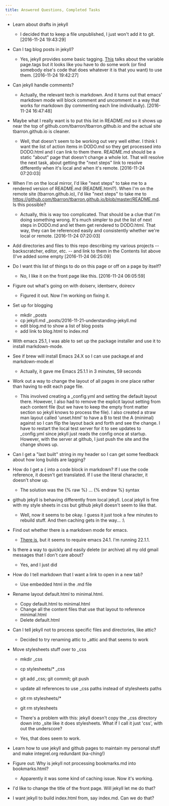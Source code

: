 ```yaml
---
title: Answered Questions, Completed Tasks
---
```


 * Learn about drafts in jekyll
   * I decided that to keep a file unpublished, I just won't add it to git.
     [2016-11-24 19:43:29]

 * Can I tag blog posts in jekyll?
   * Yes, jekyll provides some basic tagging.
     [This](https://jekyllrb.com/docs/variables/) talks about the variable
     page.tags but it looks like you have to do some work (or find somebody
     else's code that does whatever it is that you want) to use them.
     [2016-11-24 19:42:27]

 * Can jekyll handle comments?
   * Actually, the relevant tech is markdown. And it turns out that emacs'
     markdown mode will block comment and uncomment in a way that works for
     markdown (by commenting each line individually). [2016-11-24 16:47:48]

 * Maybe what I really want is to put this list in README.md so it shows up
   near the top of github.com/tbarron/tbarron.github.io and the actual site
   tbarron.github.io is cleaner.
   * Well, that doesn't seem to be working out very well either. I think I
     want the list of action items in DODO.md so they get processed into
     DODO.html and I can link to them there. README.md should be a static
     "about" page that doesn't change a whole lot. That will resolve the
     next task, about getting the "next steps" link to resolve differently
     when it's local and when it's remote.
     [2016-11-24 07:20:03]

 * When I'm on the local mirror, I'd like "next steps" to take me to a
   rendered version of README.md (README.html?). When I'm on the remote
   site (tbarron.github.io), I'd like "next steps" to take me to
   https://github.com/tbarron/tbarron.github.io/blob/master/README.md. Is
   this possible?
   * Actually, this is way too complicated. That should be a clue that I'm
     doing something wrong. It's much simpler to put the list of next steps
     in DODO.md and let them get rendered to DODO.html. That way, they can
     be referenced easily and consistently whether we're local or remote.
     [2016-11-24 07:20:03]

 * Add directories and files to this repo describing my various
   projects -- backscratcher, editor, etc. -- and link to them in the
   Contents list above (I've added some empty [2016-11-24 06:25:09]

 * Do I want this list of things to do on this page or off on a page
   by itself?
   * No, I like it on the front page like this. [2016-11-24 06:05:59]

 * Figure out what's going on with doiserv, identserv, doirecv
   * Figured it out. Now I'm working on fixing it.

 * Set up for blogging
   * mkdir _posts
   * cp jekyll.md _posts/2016-11-21-understanding-jekyll.md
   * edit blog.md to show a list of blog posts
   * add link to blog.html to index.md

 * With emacs 25.1, I was able to set up the package installer and use it
   to install markdown-mode.

 * See if brew will install Emacs 24.X so I can use package.el and
   markdown-mode.el
   * Actually, it gave me Emacs 25.1.1 in 3 minutes, 59 seconds

 * Work out a way to change the layout of all pages in one place
   rather than having to edit each page file.
   * This involved creating a _config.yml and setting the default
     layout there. However, I also had to remove the explicit layout
     setting from each content file (but we have to keep the empty
     front matter section so jekyll knows to process the file). I also
     created a straw man layout called 'unset.html' to have a B to
     test the A (minimal) against so I can flip the layout back and
     forth and see the change. I have to restart the local test server
     for it to see updates to _config.yml since jekyll just reads the
     config once at startup. However, with the server at github, I
     just push the site and the change shows up.

 * Can I get a "last built" string in my header so I can get some
   feedback about how long builds are lagging?

 * How do I get a &#123; into a code block in markdown? If I use the
   code reference, it doesn't get translated. If I use the literal
   character, it doesn't show up.
   * The solution was the {% raw %} ... {% endraw %} syntax

 * github jekyll is behaving differently from local jekyll. Local
   jekyll is fine with my style sheets in css but github jekyll
   doesn't seem to like that.
   * Well, now it seems to be okay. I guess it just took a few minutes
     to rebuild stuff. And then caching gets in the way... :\

 * Find out whether there is a markdown mode for emacs.
   * [There is](http://jblevins.org/projects/markdown-mode/), but it
     seems to require emacs 24.1. I'm running 22.1.1.

 * Is there a way to quickly and easily delete (or archive) all my old
   gmail messages that I don't care about?
   * Yes, and I just did

 * How do I tell markdown that I want a link to open in a new tab?
   * Use embedded html in the .md file

 * Rename layout default.html to minimal.html.
   * Copy default.html to minimal.html
   * Change all the content files that use that layout to reference minimal.html
   * Delete default.html

 * Can I tell jekyll not to process specific files and directories, like attic?
   * Decided to try renaming attic to _attic and that seems to work

 * Move stylesheets stuff over to _css
   * mkdir _css
   * cp stylesheets/* _css
   * git add _css; git commit; git push
   * update all references to use _css paths instead of stylesheets paths
   * git rm stylesheets/*
   * git rm stylesheets

   * There's a problem with this: jekyll doesn't copy the _css
     directory down into _site like it does stylesheets. What if I
     call it just 'css', with out the underscore?

   * Yes, that does seem to work.

 * Learn how to use jekyll and github pages to maintain my personal
   stuff and make integrel.org redundant (ka-ching!)

 * Figure out: Why is jekyll not processing bookmarks.md into bookmarks.html?
   * Apparently it was some kind of caching issue. Now it's working.

  * I'd like to change the title of the front page. Will jekyll let me do that?

  * I want jekyll to build index.html from, say index.md. Can we do that?

